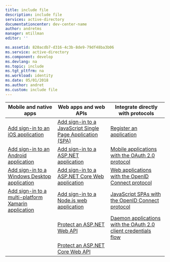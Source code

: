 ```yaml
---
title: include file
description: include file
services: active-directory
documentationcenter: dev-center-name
author: andretms
manager: mtillman
editor: ''

ms.assetid: 820acdb7-d316-4c3b-8de9-79df48ba3b06
ms.service: active-directory
ms.component: develop
ms.devlang: na
ms.topic: include
ms.tgt_pltfrm: na
ms.workload: identity
ms.date: 05/01/2018
ms.author: andret
ms.custom: include file
---
```


| Mobile and native apps | Web apps and web APIs | Integrate directly with protocols |
| --- | --- | --- |
| [Add sign-in to an iOS application](../articles/active-directory/develop/tutorial-v2-ios.md) | [Add sign-in to a JavaScript Single Page Application (SPA)](../articles/active-directory/develop/tutorial-v2-javascript-spa.md) |[Register an application](../articles/active-directory/develop/quickstart-v2-register-an-app.md) |
| [Add sign-in to an Android application](../articles/active-directory/develop/tutorial-v2-android.md) | [Add sign-in to a ASP.NET application](../articles/active-directory/develop/tutorial-v2-asp-webapp.md) |[Mobile applications with the OAuth 2.0 protocol](../articles/active-directory/develop/v2-oauth2-auth-code-flow.md) |
| [Add sign-in to a Windows Desktop application](../articles/active-directory/develop/guidedsetups/active-directory-mobileanddesktopapp-windowsdesktop-intro.md) |  [Add sign-in to a ASP.NET Core Web application](https://azure.microsoft.com/resources/samples/active-directory-aspnetcore-webapp-openidconnect-v2) | [Web applications with the OpenID Connect protocol](../articles/active-directory/develop/v2-protocols-oidc.md) |
| [Add sign-in to a multi-platform Xamarin application](https://github.com/Azure-Samples/active-directory-xamarin-native-v2)| [Add sign-in to a Node.js web application](https://github.com/AzureADQuickStarts/AppModelv2-WebApp-OpenIDConnect-nodejs) |[JavaScript SPAs with the OpenID Connect protocol](../articles/active-directory/develop/v2-oauth2-implicit-grant-flow.md) |
|  | [Protect an ASP.NET Web API](https://github.com/azureadquickstarts/appmodelv2-nativeclient-dotnet) | [Daemon applications with the OAuth 2.0 client credentials flow](../articles/active-directory/develop/v2-oauth2-client-creds-grant-flow.md) |
|  | [Protect an ASP.NET Core Web API](https://azure.microsoft.com/resources/samples/active-directory-dotnet-native-aspnetcore-v2) | |
